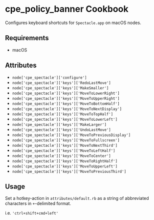 cpe_policy_banner Cookbook
=====================
Configures keyboard shortcuts for `Spectacle.app` on macOS nodes.

Requirements
------------
* macOS

Attributes
----------
* `node['cpe_spectacle']['configure']`
* `node['cpe_spectacle']['keys']['RedoLastMove']`
* `node['cpe_spectacle']['keys']['MakeSmaller']`
* `node['cpe_spectacle']['keys']['MoveToLowerRight']`
* `node['cpe_spectacle']['keys']['MoveToUpperRight']`
* `node['cpe_spectacle']['keys']['MoveToBottomHalf']`
* `node['cpe_spectacle']['keys']['MoveToNextDisplay']`
* `node['cpe_spectacle']['keys']['MoveToTopHalf']`
* `node['cpe_spectacle']['keys']['MoveToLowerLeft']`
* `node['cpe_spectacle']['keys']['MakeLarger']`
* `node['cpe_spectacle']['keys']['UndoLastMove']`
* `node['cpe_spectacle']['keys']['MoveToPreviousDisplay']`
* `node['cpe_spectacle']['keys']['MoveToFullscreen']`
* `node['cpe_spectacle']['keys']['MoveToNextThird']`
* `node['cpe_spectacle']['keys']['MoveToLeftHalf']`
* `node['cpe_spectacle']['keys']['MoveToCenter']`
* `node['cpe_spectacle']['keys']['MoveToRightHalf']`
* `node['cpe_spectacle']['keys']['MoveToUpperLeft']`
* `node['cpe_spectacle']['keys']['MoveToPreviousThird']`

Usage
-----
Set a hotkey-action in `attributes/default.rb` as a string of abbreviated characters in `+`-delimited format.

i.e. `'ctrl+shift+cmd+left'`
